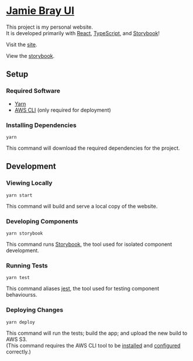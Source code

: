 # [Jamie Bray UI][Live SIte]

This project is my personal website.<br>
It is developed primarily with [React][React], [TypeScript][TypeScript], and [Storybook][Storybook]!

Visit the [site][Live Site].

View the [storybook][Live Storybook].

## Setup

### Required Software

- [Yarn][Yarn]
- [AWS CLI][AWS CLI Install] (only required for deployment)

### Installing Dependencies

`yarn`

This command will download the required dependencies for the project.

## Development

### Viewing Locally

`yarn start`

This command will build and serve a local copy of the website.

### Developing Components

`yarn storybook`

This command runs [Storybook][Storybook], the tool used for isolated component development.

### Running Tests

`yarn test`

This command aliases [jest][Jest], the tool used for testing component behaviourss.

### Deploying Changes

`yarn deploy`

This command will run the tests; build the app; and upload the new build to AWS S3.<br>
(This command requires the AWS CLI tool to be [installed][AWS CLI Install] and [configured][AWS CLI Configure] correctly.)


[Yarn]: https://yarnpkg.com/en/docs/install
[Live Site]: https://jamiebray.me/
[Live Storybook]: https://storybook.jamiebray.me/
[TypeScript]: https://www.typescriptlang.org/
[React]: https://reactjs.org/
[Jest]: https://jestjs.io/
[Storybook]: https://storybook.js.org/
[AWS CLI Install]: https://docs.aws.amazon.com/cli/latest/userguide/
[AWS CLI Configure]: https://docs.aws.amazon.com/cli/latest/userguide/cli-chap-configure.html
